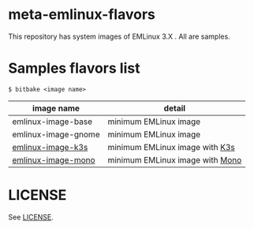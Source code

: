 # meta-emlinux-flavors
This repository has system images of EMLinux 3.X . All are samples.

# Samples flavors list
```
$ bitbake <image name>
```

|image name|detail|
|---|---|
|emlinux-image-base| minimum EMLinux image|
|emlinux-image-gnome| minimum EMLinux image|
|[emlinux-image-k3s](doc/emlinux-image-k3s.md)| minimum EMLinux image with [K3s](https://k3s.io/)|
|[emlinux-image-mono](doc/emlinux-image-mono.md)| minimum EMLinux image with [Mono](https://gitlab.winehq.org/mono/mono)|

# LICENSE
See [LICENSE](LICENSE).

